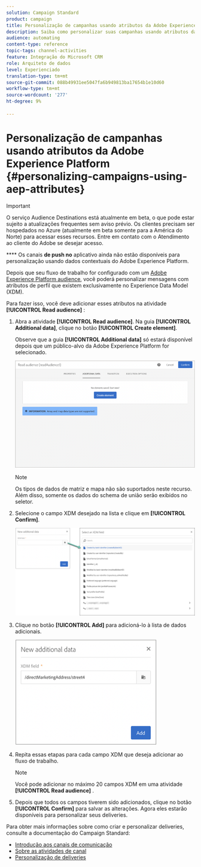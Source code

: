 ```yaml
---
solution: Campaign Standard
product: campaign
title: Personalização de campanhas usando atributos da Adobe Experience Platform
description: Saiba como personalizar suas campanhas usando atributos da Adobe Experience Platform.
audience: automating
content-type: reference
topic-tags: channel-activities
feature: Integração do Microsoft CRM
role: Arquiteto de dados
level: Experienciado
translation-type: tm+mt
source-git-commit: 088b49931ee5047fa6b949813ba17654b1e10d60
workflow-type: tm+mt
source-wordcount: '277'
ht-degree: 9%

---
```



# Personalização de campanhas usando atributos da Adobe Experience Platform {#personalizing-campaigns-using-aep-attributes}

>[!IMPORTANT]
>
>O serviço Audience Destinations está atualmente em beta, o que pode estar sujeito a atualizações frequentes sem aviso prévio. Os clientes precisam ser hospedados no Azure (atualmente em beta somente para a América do Norte) para acessar esses recursos. Entre em contato com o Atendimento ao cliente do Adobe se desejar acesso.
>
>**** Os canais  **de push no** aplicativo ainda não estão disponíveis para personalização usando dados contextuais do Adobe Experience Platform.

Depois que seu fluxo de trabalho for configurado com um [Adobe Experience Platform audience](../../integrating/using/aep-about-audience-destinations-service.md), você poderá personalizar mensagens com atributos de perfil que existem exclusivamente no Experience Data Model (XDM).

Para fazer isso, você deve adicionar esses atributos na atividade **[!UICONTROL Read audience]** :

1. Abra a atividade **[!UICONTROL Read audience]**. Na guia **[!UICONTROL Additional data]**, clique no botão **[!UICONTROL Create element]**.

   Observe que a guia **[!UICONTROL Additional data]** só estará disponível depois que um público-alvo da Adobe Experience Platform for selecionado.

   ![](assets/aep_wkf_readaudience_attributes.png)

   >[!NOTE]
   >
   >Os tipos de dados de matriz e mapa não são suportados neste recurso. Além disso, somente os dados do schema de união serão exibidos no seletor.

1. Selecione o campo XDM desejado na lista e clique em **[!UICONTROL Confirm]**.

   ![](assets/aep_wkf_readaudience_perso1.png)

1. Clique no botão **[!UICONTROL Add]** para adicioná-lo à lista de dados adicionais.

   ![](assets/aep_wkf_readaudience_perso3.png)

1. Repita essas etapas para cada campo XDM que deseja adicionar ao fluxo de trabalho.

   >[!NOTE]
   >
   >Você pode adicionar no máximo 20 campos XDM em uma atividade **[!UICONTROL Read audience]** .

1. Depois que todos os campos tiverem sido adicionados, clique no botão **[!UICONTROL Confirm]** para salvar as alterações. Agora eles estarão disponíveis para personalizar seus deliveries.

Para obter mais informações sobre como criar e personalizar deliveries, consulte a documentação do Campaign Standard:

* [Introdução aos canais de comunicação](../../channels/using/get-started-communication-channels.md)
* [Sobre as atividades de canal](../../automating/using/about-channel-activities.md)
* [Personalização de deliveries](../../designing/using/personalization.md)
